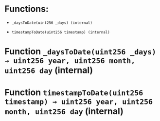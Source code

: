 # Functions:

- `_daysToDate(uint256 _days) (internal)`

- `timestampToDate(uint256 timestamp) (internal)`

# Function `_daysToDate(uint256 _days) → uint256 year, uint256 month, uint256 day` (internal)

# Function `timestampToDate(uint256 timestamp) → uint256 year, uint256 month, uint256 day` (internal)
